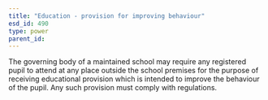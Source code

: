 ```yaml
---
title: "Education - provision for improving behaviour"
esd_id: 490
type: power
parent_id:  
---
```


The governing body of a maintained school may require any registered pupil to attend at any place outside the school premises for the purpose of receiving educational provision which is intended to improve the behaviour of the pupil.  Any such provision must comply with regulations.

